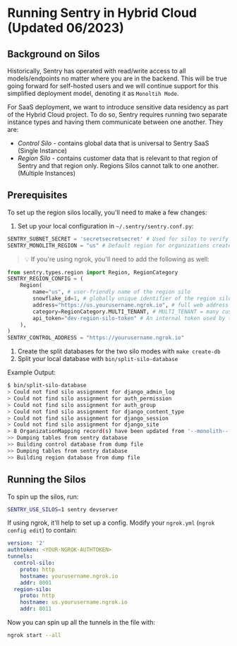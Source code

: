 # Running Sentry in Hybrid Cloud (Updated 06/2023)

## Background on Silos

Historically, Sentry has operated with read/write access to all models/endpoints no matter where you are in the backend. This will be true going forward for self-hosted users and we will continue support for this simplified deployment model, denoting it as `Monoltih Mode`.

For SaaS deployment, we want to introduce sensitive data residency as part of the Hybrid Cloud project. To do so, Sentry requires running two separate instance types and having them communicate between one another. They are:

- _Control Silo_ - contains global data that is universal to Sentry SaaS (Single Instance)
- _Region Silo_ - contains customer data that is relevant to that region of Sentry and that region only. Regions Silos cannot talk to one another. (Multiple Instances)

## Prerequisites

To set up the region silos locally, you'll need to make a few changes:

1. Set up your local configuration in `~/.sentry/sentry.conf.py`:

```python
SENTRY_SUBNET_SECRET = 'secretsecretsecret' # Used for silos to verify HTTP requests coming from one another
SENTRY_MONOLITH_REGION = "us" # Default region for organizations created while in monolith mode
```

> 💡 If you're using ngrok, you'll need to add the following as well:

```python
from sentry.types.region import Region, RegionCategory
SENTRY_REGION_CONFIG = (
    Region(
        name="us", # user-friendly name of the region silo
        snowflake_id=1, # globally unique identifier of the region silo
        address="https://us.yourusername.ngrok.io", # full web address of the region silo
        category=RegionCategory.MULTI_TENANT, # MULTI_TENANT = many customers, SINGLE_TENTANT = single customer
        api_token="dev-region-silo-token" # An internal token used by the RPC for service calls
    ),
)
SENTRY_CONTROL_ADDRESS = "https://yourusername.ngrok.io"
```

1. Create the split databases for the two silo modes with `make create-db`
2. Split your local database with `bin/split-silo-database`

Example Output:

```sh
$ bin/split-silo-database
> Could not find silo assignment for django_admin_log
> Could not find silo assignment for auth_permission
> Could not find silo assignment for auth_group
> Could not find silo assignment for django_content_type
> Could not find silo assignment for django_session
> Could not find silo assignment for django_site
> 8 OrganizationMapping record(s) have been updated from '--monolith--' to 'us'
>> Dumping tables from sentry database
>> Building control database from dump file
>> Dumping tables from sentry database
>> Building region database from dump file
```

## Running the Silos

To spin up the silos, run:

```sh
SENTRY_USE_SILOS=1 sentry devserver
```

If using ngrok, it'll help to set up a config. Modify your `ngrok.yml` (`ngrok config edit`) to contain:

```yml
version: '2'
authtoken: <YOUR-NGROK-AUTHTOKEN>
tunnels:
  control-silo:
    proto: http
    hostname: yourusername.ngrok.io
    addr: 8001
  region-silo:
    proto: http
    hostname: us.yourusername.ngrok.io
    addr: 8011
```

Now you can spin up all the tunnels in the file with:

```sh
ngrok start --all
```
